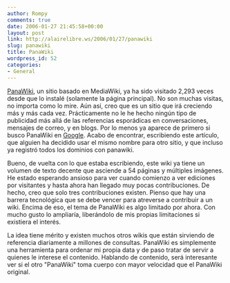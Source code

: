 ```yaml
---
author: Rompy
comments: true
date: 2006-01-27 21:45:58+00:00
layout: post
link: http://alairelibre.ws/2006/01/27/panawiki
slug: panawiki
title: PanaWiki
wordpress_id: 52
categories:
- General
---
```


[PanaWiki](http://wiki.alairelibre.net), un sitio basado en MediaWiki, ya ha sido visitado 2,293 veces desde que lo instalé (solamente la página principal). No son muchas visitas, no importa como lo mire. Aún así, creo que es un sitio que irá creciendo más y más cada vez. Prácticamente no le he hecho ningún tipo de publicidad más allá de las referencias esporádicas en conversaciones, mensajes de correo, y en blogs. Por lo menos ya aparece de primero si busco PanaWiki en [Google](http://www.google.com/search?hl=en&q=panawiki&btnG=Google+Search). Acabo de encontrar, escribiendo este artículo, que alguien ha decidido usar el mismo nombre para otro sitio, y que incluso ya registró todos los dominios con panawiki.

Bueno, de vuelta con lo que estaba escribiendo, este wiki ya tiene un volumen de texto decente que asciende a 54 páginas y múltiples imágenes. He estado esperando ansioso para ver cuando comienzo a ver ediciones por visitantes y hasta ahora han llegado muy pocas contribuciones. De hecho, creo que solo tres contribuciones existen. Pienso que hay una barrera tecnológica que se debe vencer para atreverse a contribuir a un wiki. Encima de eso, el tema de PanaWiki es algo limitado por ahora. Con mucho gusto lo ampliaría, liberándolo de mis propias limitaciones si existiera el interés.

La idea tiene mérito y existen muchos otros wikis que están sirviendo de referencia diariamente a millones de consultas. PanaWiki es simplemente una herramienta para ordenar mi propia data y de paso tratar de servir a quienes le interese el contenido. Hablando de contenido, será interesante ver si el otro "PanaWiki" toma cuerpo con mayor velocidad que el PanaWiki original.
